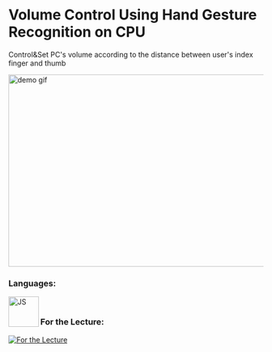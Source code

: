# Volume Control Using Hand Gesture Recognition on CPU

Control&Set PC's volume according to the distance between user's index finger and thumb

<img src="trial/volume_control.gif" alt="demo gif"  width="580" height = "380">


### Languages:

[<img align="left" alt="JS" width="60px" src="https://img.shields.io/badge/python-3670A0?style=for-the-badge&logo=python&logoColor=ffdd54&style=plastic"/>](https://www.python.org/)
<br />

### For the Lecture: 

[![For the Lecture](https://img.youtube.com/vi/01sAkU_NvOY/0.jpg)](https://www.youtube.com/watch?v=01sAkU_NvOY)


<br />
<br />
